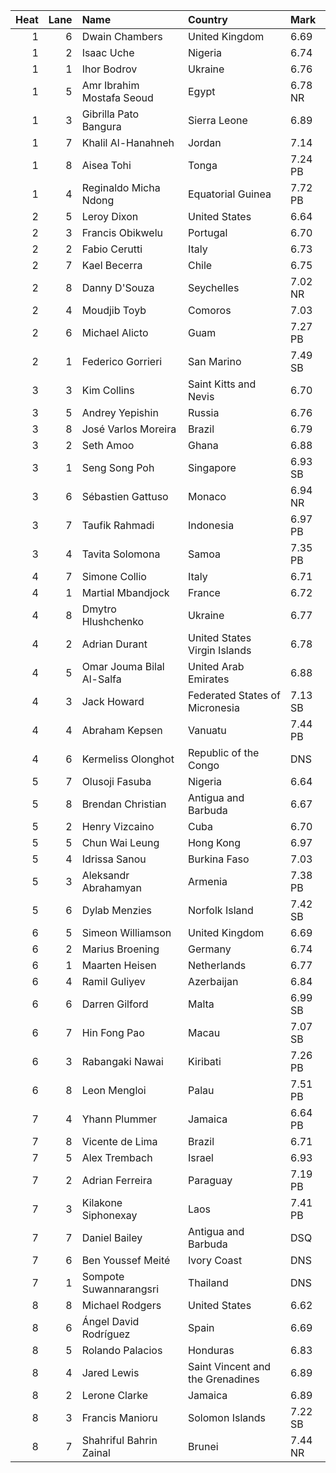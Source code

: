 |   Heat |   Lane | Name                      | Country                          | Mark    |
|-------:|-------:|:--------------------------|:---------------------------------|:--------|
|      1 |      6 | Dwain Chambers            | United Kingdom                   | 6.69    |
|      1 |      2 | Isaac Uche                | Nigeria                          | 6.74    |
|      1 |      1 | Ihor Bodrov               | Ukraine                          | 6.76    |
|      1 |      5 | Amr Ibrahim Mostafa Seoud | Egypt                            | 6.78 NR |
|      1 |      3 | Gibrilla Pato Bangura     | Sierra Leone                     | 6.89    |
|      1 |      7 | Khalil Al-Hanahneh        | Jordan                           | 7.14    |
|      1 |      8 | Aisea Tohi                | Tonga                            | 7.24 PB |
|      1 |      4 | Reginaldo Micha Ndong     | Equatorial Guinea                | 7.72 PB |
|      2 |      5 | Leroy Dixon               | United States                    | 6.64    |
|      2 |      3 | Francis Obikwelu          | Portugal                         | 6.70    |
|      2 |      2 | Fabio Cerutti             | Italy                            | 6.73    |
|      2 |      7 | Kael Becerra              | Chile                            | 6.75    |
|      2 |      8 | Danny D'Souza             | Seychelles                       | 7.02 NR |
|      2 |      4 | Moudjib Toyb              | Comoros                          | 7.03    |
|      2 |      6 | Michael Alicto            | Guam                             | 7.27 PB |
|      2 |      1 | Federico Gorrieri         | San Marino                       | 7.49 SB |
|      3 |      3 | Kim Collins               | Saint Kitts and Nevis            | 6.70    |
|      3 |      5 | Andrey Yepishin           | Russia                           | 6.76    |
|      3 |      8 | José Varlos Moreira       | Brazil                           | 6.79    |
|      3 |      2 | Seth Amoo                 | Ghana                            | 6.88    |
|      3 |      1 | Seng Song Poh             | Singapore                        | 6.93 SB |
|      3 |      6 | Sébastien Gattuso         | Monaco                           | 6.94 NR |
|      3 |      7 | Taufik Rahmadi            | Indonesia                        | 6.97 PB |
|      3 |      4 | Tavita Solomona           | Samoa                            | 7.35 PB |
|      4 |      7 | Simone Collio             | Italy                            | 6.71    |
|      4 |      1 | Martial Mbandjock         | France                           | 6.72    |
|      4 |      8 | Dmytro Hlushchenko        | Ukraine                          | 6.77    |
|      4 |      2 | Adrian Durant             | United States Virgin Islands     | 6.78    |
|      4 |      5 | Omar Jouma Bilal Al-Salfa | United Arab Emirates             | 6.88    |
|      4 |      3 | Jack Howard               | Federated States of Micronesia   | 7.13 SB |
|      4 |      4 | Abraham Kepsen            | Vanuatu                          | 7.44 PB |
|      4 |      6 | Kermeliss Olonghot        | Republic of the Congo            | DNS     |
|      5 |      7 | Olusoji Fasuba            | Nigeria                          | 6.64    |
|      5 |      8 | Brendan Christian         | Antigua and Barbuda              | 6.67    |
|      5 |      2 | Henry Vizcaino            | Cuba                             | 6.70    |
|      5 |      5 | Chun Wai Leung            | Hong Kong                        | 6.97    |
|      5 |      4 | Idrissa Sanou             | Burkina Faso                     | 7.03    |
|      5 |      3 | Aleksandr Abrahamyan      | Armenia                          | 7.38 PB |
|      5 |      6 | Dylab Menzies             | Norfolk Island                   | 7.42 SB |
|      6 |      5 | Simeon Williamson         | United Kingdom                   | 6.69    |
|      6 |      2 | Marius Broening           | Germany                          | 6.74    |
|      6 |      1 | Maarten Heisen            | Netherlands                      | 6.77    |
|      6 |      4 | Ramil Guliyev             | Azerbaijan                       | 6.84    |
|      6 |      6 | Darren Gilford            | Malta                            | 6.99 SB |
|      6 |      7 | Hin Fong Pao              | Macau                            | 7.07 SB |
|      6 |      3 | Rabangaki Nawai           | Kiribati                         | 7.26 PB |
|      6 |      8 | Leon Mengloi              | Palau                            | 7.51 PB |
|      7 |      4 | Yhann Plummer             | Jamaica                          | 6.64 PB |
|      7 |      8 | Vicente de Lima           | Brazil                           | 6.71    |
|      7 |      5 | Alex Trembach             | Israel                           | 6.93    |
|      7 |      2 | Adrian Ferreira           | Paraguay                         | 7.19 PB |
|      7 |      3 | Kilakone Siphonexay       | Laos                             | 7.41 PB |
|      7 |      7 | Daniel Bailey             | Antigua and Barbuda              | DSQ     |
|      7 |      6 | Ben Youssef Meité         | Ivory Coast                      | DNS     |
|      7 |      1 | Sompote Suwannarangsri    | Thailand                         | DNS     |
|      8 |      8 | Michael Rodgers           | United States                    | 6.62    |
|      8 |      6 | Ángel David Rodríguez     | Spain                            | 6.69    |
|      8 |      5 | Rolando Palacios          | Honduras                         | 6.83    |
|      8 |      4 | Jared Lewis               | Saint Vincent and the Grenadines | 6.89    |
|      8 |      2 | Lerone Clarke             | Jamaica                          | 6.89    |
|      8 |      3 | Francis Manioru           | Solomon Islands                  | 7.22 SB |
|      8 |      7 | Shahriful Bahrin Zainal   | Brunei                           | 7.44 NR |